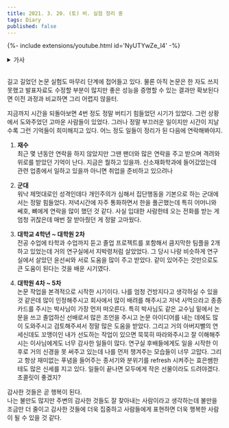 ```yaml
---
title: 2021. 3. 20. (토) 비. 실험 정리 중
tags: Diary
published: false
---
```


<!--more-->

{%- include extensions/youtube.html id='NyUTYwZe_l4' -%}

<details>
<summary>가사</summary>
<div markdown="1">

嗚呼、いつもの様に

아아 이츠모노 요우니

아, 평소와 똑같이

​

過ぎる日々にあくびが出る

스기루 히비에 아쿠비가 데루

지나가는 날들에 하품이 나와

​

さんざめく夜、越え、今日も

산자메쿠 요루 코에 쿄우모

왁자지껄한 밤이 지나 오늘도

​

渋谷の街に朝が降る

시부야노 마치니 아사가 후루 

시부야 거리에 아침이 내려

​

どこか虚しいような

도코카 무나시이 요우나

어딘가 허무한 듯한 

​

そんな気持ち

손나 키모치

그런 기분

​

つまらないな

츠마라나이나

재미없잖아

​

でもそれでいい

데모 소레데 이이

그래도 그것으로 좋아

​

そんなもんさ

손나몬사

그런 건 뭐

​

これでいい

코레데이이

이걸로 됐어

​

​

​

知らず知らず隠してた

시라즈 시라즈 카쿠시테다

모르는 사이에 감추고 있던

​

本当の声を響かせてよ、ほら

혼토노 코에오 히비카세테요 호라

진짜 소리를 내 봐, 어서

​

見ないフリしていても

미나이 후리시테 이테모

보이지 않는 척해도

​

確かにそこにある

타시카니 소코니 아루

분명히 그곳에 있어

​

​

​

感じたままに描く

칸지타 마마니 에가쿠

느껴지는 대로 그려

​

自分で選んだその色で

지분데 에란다 소노 이로데

스스로 선택한 그 색으로 

​

眠い空気纏う朝に

네무이 쿠우키 마토우 아사니

졸린 공기로 휘감긴 아침에

​

訪れた青い世界

오토즈레타 아오이 세카이

찾아간 푸른 세상

​

好きなものを好きだと言う

스키나 모노오 스키다토 유우

좋아하는 것을 좋아한다고 말해

​

怖くて仕方ないけど

코와쿠테 시카타나이케도

무서워서 참을 수 없지만

​

本当の自分

혼토우노 지분

진짜 날

​

出会えた気がしたんだ

데아에타 키가 시탄다

만난 것 같은 기분이 들어

​

​

​

嗚呼、手を伸ばせば伸ばすほどに

아아, 테오 노바세바 노바스 호도니

아, 손을 뻗으면 뻗을수록

​

遠くへゆく

토오쿠에 유쿠

멀어져 가

​

思うようにいかない、今日も

오모우 요우니 이카나이 쿄우모

생각처럼 되지 않아 오늘도

​

また慌ただしくもがいてる

마다 아와타다시쿠 모가이테루

다시 허둥대며 몸부림치고 있어

​

悔しい気持ちも

쿠야시이 키모치모 

억울한 기분도

​

ただ情けなくて

타다 나사케나쿠테

그냥 한심해서

​

涙が出る

나마다가 데루

눈물이 나

​

踏み込むほど

후미코무 호도

발을 내딛을수록

​

苦しくなる

쿠루시쿠 나루

괴로워져

​

痛くもなる

이타쿠모 나루

아픔이 돼

​

​

​

感じたままに進む

칸지타 마마니 스스무

느낀 대로 나아가

​

自分で選んだこの道を

지분데 에란다 코노 미치오

스스로 선택한 이 길을

​

重いまぶた擦る夜に

오모이 마부타 코스루 요루니

무거운 눈꺼풀 비비던 밤에

​

しがみついた青い誓い

시가미츠이타 아오이 치카이

매달렸던 푸른 다짐

​

好きなことを続けること

스키나 코토오 츠즈케루 코토

좋아하는 일을 계속하는 것

​

それは「楽しい」だけじゃない

소레와 “타노시이” 다케쟈나이

그것은 즐겁지 만은 않아

​

本当にできる？

혼토니 데키루

정말 할 수 있을까?

​

不安になるけど

후안니 나루케도

불안해지지만

​

​

​

何枚でも

난마이데모

몇 장이든

​

ほら何枚でも

호라, 난마이데모

거 봐, 몇 장이든

​

自信がないから描いてきたんだよ

지신가 나이카라 에가이테 키탄다요

자신이 없어서 그려온 거잖아

​

何回でも

난카이데모

몇 번이든

​

ほら何回でも

호라, 난카이데모

그래, 몇 번이든

​

積み上げてきたことが武器になる

츠미아게테키타 코토가 부키니 나루

쌓아온 것은 무기가 돼

​

周りを見たって

마와리오 미탓테

주위를 둘러봤을 때

​

誰と比べたって

다레토 쿠라베탓테

누군가와 비교했을 때

​

僕にしかできないことはなんだ

보쿠시카 데키나이 코토와 난다

나 밖에 할 수 없는 일은 뭐지

​

今でも自信なんかない

이마데모 지신난카나이

지금도 자신 같은 건 없어

​

それでも

소레데모

그래도

​

​

​

感じたことない気持ち

칸지타 코토나이 키모치

느껴본 적 없는 기분

​

知らずにいた想い

시라즈니이타 모오이

모르고 있던 생각

​

あの日踏み出して

아노히 후미다시테

그날 내디뎠던

​

初めて感じたこの痛みも全部

하지메테 칸지타 코노 이타미모 젠부

처음 느낀 이 아픔도 모두

​

好きなものと向き合うことで

스키나 모노토 무키아우 코토데

좋아하는 일과 마주하면서

​

触れたまだ小さな光

후레타 마다 치이사나 히카리

닿았던 아직은 작은 빛

​

大丈夫、行こう、あとは楽しむだけだ

다이죠우부 이코우 아토와 타노시무다케다

괜찮아, 가 보자! 이제는 즐기는 일만

​

​

​

全てを賭けて描く

스베테오 카케테 에가쿠

모든 것을 걸고 그려

​

自分にしか出せない色で

지분니시카 다세나이 이로데

나 밖에 낼 수 없는 색으로

​

朝も夜も走り続け

아사모 요루모 하시리츠즈케

아침에도 밤에도 계속 달려서

​

見つけ出した青い光

미츠케타시타 아오이 히카리

찾아낸 푸른빛

​

好きなものと向き合うこと

스키나 모노토 무키아우 코토

좋아하는 일과 마주하는 것

​

今だって怖いことだけど

이마닷테 코와이 코토다케도

지금도 무서운 일이지만

​

もう今はあの日の透明な僕じゃない

모우 이마와 아노히노 토우메이나 보쿠쟈 나이

이미 지금은 그날의 투명한 내가 아냐

​

ありのままの

아리노 마마노

그냥 그대로

​

かけがえの無い僕だ

카케가에노 나이 보쿠다

누구도 대신할 수 없는 나야

​

​

​

​

知らず知らず隠してた

시라즈 시라즈 카쿠시테다

모르는 사이에 감추고 있던

​

本当の声を響かせてよ、ほら

혼토우노 코에오 히비카세테요 호라

진짜 너만의 소리를 내 봐, 어서

​

見ないフリしていても

미나이 후리 시테이테모

보이지 않는 척해도

​

確かにそこに今もそこにあるよ

타시카니 소코니 이마모 소코니 아루요

분명 그곳에 지금도 그곳에 있어

​

知らず知らず隠してた

시라즈 시라즈 카쿠시테다

모르는 사이에 감추고 있던

​

本当の声を響かせてよ、さあ

혼토우노 코에오 히비카세테요 사아

진짜 너만의 소리를 내 봐, 어서

​

見ないフリしていても

미나이후리 시테이테모

보이지 않는 척해도

​

確かにそこに君の中に

타시카니 소코니 키미노 나카니

분명히 거기에 네 안에  

</div>
</details>

<br>

길고 길었던 논문 실험도 마무리 단계에 접어들고 있다. 물론 아직 논문은 한 자도 쓰지 못했고 발표자료도 수정할 부분이 많지만 좋은 성능을 증명할 수 있는 결과만 확보된다면 이전 과정과 비교하면 그리 어렵지 않을터.  

지금까지 시간을 되돌아보면 4번 정도 정말 버티기 힘들었던 시기가 있었다. 그런 상황에서 도와주었던 고마운 사람들이 있었다. 그러나 정말 부끄러운 일이지만 시간이 지날수록 그런 기억들이 희미해지고 있다. 어느 정도 일들이 정리가 된 다음에 연락해봐야지.

1. **재수**  
최근 몇 년동안 연락을 하지 않았지만 그땐 팬더와 많은 연락을 주고 받으며 격려와 위로를 받았던 기억이 난다. 지금은 뭘하고 있을까. 신소재화학과에 들어갔었는데 관련 업종에서 일하고 있을까 아니면 취업을 준비하고 있으려나

2. **군대**  
워낙 제멋대로인 성격인데다 개인주의가 심해서 집단행동을 기본으로 하는 군대에서는 정말 힘들었다. 저녁시간에 자주 통화하면서 한을 풀곤했는데 특히 어머니와 쎄호, 뼈에게 연락을 많이 했던 것 같다. 사실 입대한 사람한테 오는 전화를 받는 게 엄청 귀찮은데 매번 잘 받아줬던 게 정말 고마웠다.

3. **대학교 4학년 ~ 대학원 2차**  
전공 수업에 타학과 수업까지 듣고 졸업 프로젝트를 포함해서 큼지막한 팀플을 2개하고 있었는데 거의 연구실에서 지박령처럼 살았었다. 그 당시 나랑 비슷하게 연구실에서 살았던 윤선씨와 서로 도움을 많이 주고 받았다. 같이 있어주는 것만으로도 큰 도움이 된다는 것을 배운 시기였다.

4. **대학원 4차 ~ 5차**  
논문 작업을 본격적으로 시작한 시기이다. 나를 엄청 건방지다고 생각하실 수 있을 것 같은데 많이 인정해주시고 회사에서 많이 배려를 해주시고 저녁 사먹으라고 종종 카드를 주시는 박사님이 가장 먼저 떠오른다. 특히 박사님도 같은 교수님 밑에서 논문을 쓰고 졸업하신 선배로서 많은 조언을 주시고 논문 아이디어를 내는 데에도 많이 도와주시고 검토해주셔서 정말 많은 도움을 받았다. 그리고 거의 아버지뻘의 연세신데도 꼬맹이인 내가 선도하는 작업이 있으면 묵묵히 따라와주시고 잘 이해해주시는 이사님에게도 너무 감사한 일들이 많다. 연구실 후배들에게도 일을 시작한 이후로 거의 신경을 못 써주고 있는데 나를 먼저 챙겨주는 모습들이 너무 고맙다. 그리고 항상 재미없는 푸념을 들어주는 종서기와 분위기를 refresh 시켜주는 효은쌤한테도 많은 신세를 지고 있다. 일들이 끝나면 모두에게 작은 선물이라도 드려야겠다. 초콜릿이 좋겠지?

감사한 것들은 곧 행복이 된다.  
나는 불만도 많지만 주변의 감사한 것들도 잘 찾아내는 사람이라고 생각하는데 불만을 조금만 더 줄이고 감사한 것들에 더욱 집중하고 사람들에게 표현하면 더욱 행복한 사람이 될 수 있을 것 같다.
